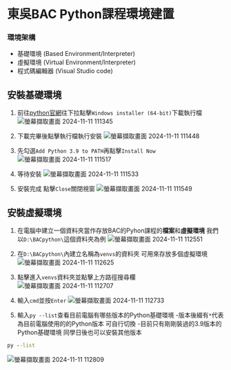 # 東吳BAC Python課程環境建置

### 環境架構
- 基礎環境 (Based Environment/Interpreter)
- 虛擬環境 (Virtual Environment/Interpreter)
- 程式碼編輯器 (Visual Studio code)

## 安裝基礎環境
1. 前往[python官網](https://www.python.org/downloads/release/python-3910/)往下拉點擊```Windows installer (64-bit)```下載執行檔
![螢幕擷取畫面 2024-11-11 111345](https://hackmd.io/_uploads/S1SvE-kG1g.png)

2. 下載完畢後點擊執行檔執行安裝
![螢幕擷取畫面 2024-11-11 111448](https://hackmd.io/_uploads/HyS4rZkzye.png)

3. 先勾選```Add Python 3.9 to PATH```再點擊```Install Now```
![螢幕擷取畫面 2024-11-11 111517](https://hackmd.io/_uploads/BJWuvb1zJg.png)

4. 等待安裝
![螢幕擷取畫面 2024-11-11 111533](https://hackmd.io/_uploads/SyCCwZkGJl.png)

5. 安裝完成 點擊```Close```關閉視窗
![螢幕擷取畫面 2024-11-11 111549](https://hackmd.io/_uploads/BJf7_-JM1l.png)


## 安裝虛擬環境
1. 在電腦中建立一個資料夾當作存放BAC的Pyhon課程的**檔案**和**虛擬環境** 我們以```D:\BACpython\```這個資料夾為例
![螢幕擷取畫面 2024-11-11 112551](https://hackmd.io/_uploads/rynZqbkMJl.png)

2. 在```D:\BACpython\```內建立名稱為```venvs```的資料夾 可用來存放多個虛擬環境
![螢幕擷取畫面 2024-11-11 112625](https://hackmd.io/_uploads/rkUh9-1zkx.png)

3. 點擊進入```venvs```資料夾並點擊上方路徑搜尋欄
![螢幕擷取畫面 2024-11-11 112707](https://hackmd.io/_uploads/SkJeibJGkx.png)

4. 輸入```cmd```並按```Enter```
![螢幕擷取畫面 2024-11-11 112733](https://hackmd.io/_uploads/SyOwi-1zyx.png)

5. 輸入```py --list```查看目前電腦有哪些版本的Python基礎環境
-版本後綴有```*```代表為目前電腦使用的的Python版本 可自行切換
-目前只有剛剛裝過的3.9版本的Python基礎環境 同學日後也可以安裝其他版本
```cmd
py --list
```
![螢幕擷取畫面 2024-11-11 112809](https://hackmd.io/_uploads/SJltsWyG1e.png)

